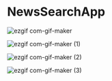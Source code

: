 # NewsSearchApp

![ezgif com-gif-maker](https://user-images.githubusercontent.com/31929901/109242407-bbfaf600-77e3-11eb-8153-4bca9d7dc93a.gif)

![ezgif com-gif-maker (1)](https://user-images.githubusercontent.com/31929901/109242425-c61cf480-77e3-11eb-8b08-92393eb84df2.gif)

![ezgif com-gif-maker (2)](https://user-images.githubusercontent.com/31929901/109242443-cf0dc600-77e3-11eb-9d66-95aacb3ce59b.gif)

![ezgif com-gif-maker (3)](https://user-images.githubusercontent.com/31929901/109242451-d46b1080-77e3-11eb-86b8-3acab27004f6.gif)
